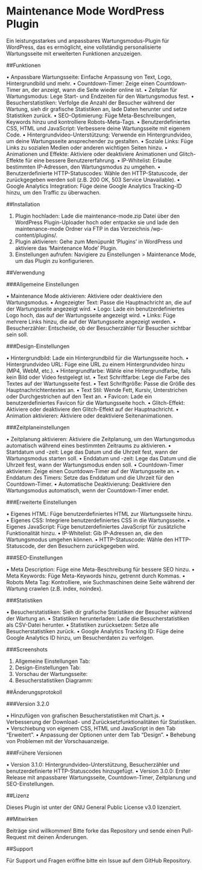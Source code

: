 # Maintenance Mode WordPress Plugin

Ein leistungsstarkes und anpassbares Wartungsmodus-Plugin für WordPress, das es ermöglicht, eine vollständig personalisierte Wartungsseite mit erweiterten Funktionen anzuzeigen.


##Funktionen

•	Anpassbare Wartungsseite: Einfache Anpassung von Text, Logo, Hintergrundbild und mehr.
•	Countdown-Timer: Zeige einen Countdown-Timer an, der anzeigt, wann die Seite wieder online ist.
•	Zeitplan für Wartungsmodus: Lege Start- und Endzeiten für den Wartungsmodus fest.
•	Besucherstatistiken: Verfolge die Anzahl der Besucher während der Wartung, sieh dir grafische Statistiken an, lade Daten herunter und setze Statistiken zurück.
•	SEO-Optimierung: Füge Meta-Beschreibungen, Keywords hinzu und kontrolliere Robots-Meta-Tags.
•	Benutzerdefiniertes CSS, HTML und JavaScript: Verbessere deine Wartungsseite mit eigenem Code.
•	Hintergrundvideo-Unterstützung: Verwende ein Hintergrundvideo, um deine Wartungsseite ansprechender zu gestalten.
•	Soziale Links: Füge Links zu sozialen Medien oder anderen wichtigen Seiten hinzu.
•	Animationen und Effekte: Aktiviere oder deaktiviere Animationen und Glitch-Effekte für eine bessere Benutzererfahrung.
•	IP-Whitelist: Erlaube bestimmten IP-Adressen, den Wartungsmodus zu umgehen.
•	Benutzerdefinierte HTTP-Statuscodes: Wähle den HTTP-Statuscode, der zurückgegeben werden soll (z.B. 200 OK, 503 Service Unavailable).
•	Google Analytics Integration: Füge deine Google Analytics Tracking-ID hinzu, um den Traffic zu überwachen.

##Installation

1.	Plugin hochladen: Lade die maintenance-mode.zip Datei über den WordPress Plugin-Uploader hoch oder entpacke sie und lade den maintenance-mode Ordner via FTP in das Verzeichnis /wp-content/plugins/.
2.	Plugin aktivieren: Gehe zum Menüpunkt ‘Plugins’ in WordPress und aktiviere das ‘Maintenance Mode’ Plugin.
3.	Einstellungen aufrufen: Navigiere zu Einstellungen > Maintenance Mode, um das Plugin zu konfigurieren.

##Verwendung

###Allgemeine Einstellungen

•	Maintenance Mode aktivieren: Aktiviere oder deaktiviere den Wartungsmodus.
•	Angezeigter Text: Passe die Hauptnachricht an, die auf der Wartungsseite angezeigt wird.
•	Logo: Lade ein benutzerdefiniertes Logo hoch, das auf der Wartungsseite angezeigt wird.
•	Links: Füge mehrere Links hinzu, die auf der Wartungsseite angezeigt werden.
•	Besucherzähler: Entscheide, ob der Besucherzähler für Besucher sichtbar sein soll.

###Design-Einstellungen

•	Hintergrundbild: Lade ein Hintergrundbild für die Wartungsseite hoch.
•	Hintergrundvideo URL: Füge eine URL zu einem Hintergrundvideo hinzu (MP4, WebM, etc.).
•	Hintergrundfarbe: Wähle eine Hintergrundfarbe, falls kein Bild oder Video festgelegt ist.
•	Text Schriftfarbe: Lege die Farbe des Textes auf der Wartungsseite fest.
•	Text Schriftgröße: Passe die Größe des Hauptnachrichtentextes an.
•	Text Stil: Wende Fett, Kursiv, Unterstrichen oder Durchgestrichen auf den Text an.
•	Favicon: Lade ein benutzerdefiniertes Favicon für die Wartungsseite hoch.
•	Glitch-Effekt: Aktiviere oder deaktiviere den Glitch-Effekt auf der Hauptnachricht.
•	Animation aktivieren: Aktiviere oder deaktiviere Seitenanimationen.

###Zeitplaneinstellungen

•	Zeitplanung aktivieren: Aktiviere die Zeitplanung, um den Wartungsmodus automatisch während eines bestimmten Zeitraums zu aktivieren.
•	Startdatum und -zeit: Lege das Datum und die Uhrzeit fest, wann der Wartungsmodus starten soll.
•	Enddatum und -zeit: Lege das Datum und die Uhrzeit fest, wann der Wartungsmodus enden soll.
•	Countdown-Timer aktivieren: Zeige einen Countdown-Timer auf der Wartungsseite an.
•	Enddatum des Timers: Setze das Enddatum und die Uhrzeit für den Countdown-Timer.
•	Automatische Deaktivierung: Deaktiviere den Wartungsmodus automatisch, wenn der Countdown-Timer endet.

###Erweiterte Einstellungen

•	Eigenes HTML: Füge benutzerdefiniertes HTML zur Wartungsseite hinzu.
•	Eigenes CSS: Integriere benutzerdefiniertes CSS in die Wartungsseite.
•	Eigenes JavaScript: Füge benutzerdefiniertes JavaScript für zusätzliche Funktionalität hinzu.
•	IP-Whitelist: Gib IP-Adressen an, die den Wartungsmodus umgehen können.
•	HTTP-Statuscode: Wähle den HTTP-Statuscode, der den Besuchern zurückgegeben wird.

###SEO-Einstellungen

•	Meta Description: Füge eine Meta-Beschreibung für bessere SEO hinzu.
•	Meta Keywords: Füge Meta-Keywords hinzu, getrennt durch Kommas.
•	Robots Meta Tag: Kontrolliere, wie Suchmaschinen deine Seite während der Wartung crawlen (z.B. index, noindex).

###Statistiken

•	Besucherstatistiken: Sieh dir grafische Statistiken der Besucher während der Wartung an.
•	Statistiken herunterladen: Lade die Besucherstatistiken als CSV-Datei herunter.
•	Statistiken zurücksetzen: Setze alle Besucherstatistiken zurück.
•	Google Analytics Tracking ID: Füge deine Google Analytics ID hinzu, um Besucherdaten zu verfolgen.

###Screenshots

1.	Allgemeine Einstellungen Tab: 
2.	Design-Einstellungen Tab: 
3.	Vorschau der Wartungsseite: 
4.	Besucherstatistiken Diagramm: 

##Änderungsprotokoll

###Version 3.2.0

•	Hinzufügen von grafischen Besucherstatistiken mit Chart.js.
•	Verbesserung der Download- und Zurücksetzfunktionalitäten für Statistiken.
•	Verschiebung von eigenem CSS, HTML und JavaScript in den Tab “Erweitert”.
•	Anpassung der Optionen unter dem Tab “Design”.
•	Behebung von Problemen mit der Vorschauanzeige.

###Frühere Versionen

•	Version 3.1.0: Hintergrundvideo-Unterstützung, Besucherzähler und benutzerdefinierte HTTP-Statuscodes hinzugefügt.
•	Version 3.0.0: Erster Release mit anpassbarer Wartungsseite, Countdown-Timer, Zeitplanung und SEO-Einstellungen.

##Lizenz

Dieses Plugin ist unter der GNU General Public License v3.0 lizenziert.

##Mitwirken

Beiträge sind willkommen! Bitte forke das Repository und sende einen Pull-Request mit deinen Änderungen.

##Support

Für Support und Fragen eröffne bitte ein Issue auf dem GitHub Repository.

